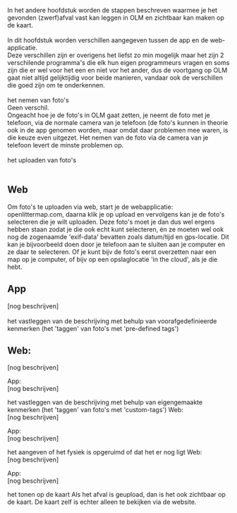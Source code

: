 In het andere hoofdstuk worden de stappen beschreven waarmee je het gevonden (zwerf)afval vast kan leggen in OLM en zichtbaar kan maken op de kaart.<br />
<br />
In dit hoofdstuk worden verschillen aangegeven tussen de app en de web-applicatie.<br />
Deze verschillen zijn er overigens het liefst zo min mogelijk maar het zijn 2 verschilende programma's die elk hun eigen programmeurs vragen en soms zijn die er wel voor het een en niet vor het ander, dus de voortgang op OLM gaat niet altijd gelijktijdig voor beide manieren, vandaar ook de verschillen die goed zijn om te onderkennen.<br />
<br />
het nemen van foto's<br />
Geen verschil.<br />
Ongeacht hoe je de foto's in OLM gaat zetten, je neemt de foto met je telefoon, via de normale camera van je telefoon (de foto's kunnen in theorie ook in de app genomen worden, maar omdat daar problemen mee waren, is die keuze even uitgezet. Het nemen van de foto via de camera van je telefoon levert de minste problemen op.<br />
<br />
het uploaden van foto's<br />
<br />

## Web
Om foto's te uploaden via web, start je de webapplicatie: openlittermap.com,
daarna klik je op upload en vervolgens kan je de foto's selecteren die je wilt uploaden.
Deze foto's moet je dan dus wel ergens hebben staan zodat je die ook echt kunt selecteren, én ze moeten wel ook nog de zogenaamde 'exif-data' bevatten zoals datum/tijd en gps-locatie. Dit kan je bijvoorbeeld doen door je telefoon aan te sluiten aan je computer en ze daar te selecteren. Of je kunt bijv de foto's eerst overzetten naar een map op je computer, of bijv op een opslaglocatie 'in the cloud', als je die hebt.

## App
[nog beschrijven]<br />
<br />
het vastleggen van de beschrijving met behulp van voorafgedefinieerde kenmerken (het 'taggen' van foto's met 'pre-defined tags')

## Web:
[nog beschrijven]<br />

App:<br>
[nog beschrijven]<br>


het vastleggen van de beschrijving met behulp van eigengemaakte kenmerken (het 'taggen' van foto's met 'custom-tags')
Web:<br>
[nog beschrijven]

App:<br>
[nog beschrijven]<br>

het aangeven of het fysiek is opgeruimd of dat het er nog ligt
Web:<br>
[nog beschrijven]

App:<br>
[nog beschrijven]<br>


het tonen op de kaart
Als het afval is geupload, dan is het ook zichtbaar op de kaart. De kaart zelf is echter alleen te bekijken via de website.
